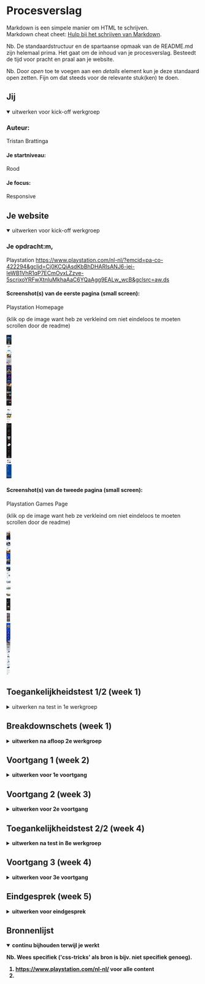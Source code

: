 # Procesverslag
Markdown is een simpele manier om HTML te schrijven.  
Markdown cheat cheet: [Hulp bij het schrijven van Markdown](https://github.com/adam-p/markdown-here/wiki/Markdown-Cheatsheet).

Nb. De standaardstructuur en de spartaanse opmaak van de README.md zijn helemaal prima. Het gaat om de inhoud van je procesverslag. Besteedt de tijd voor pracht en praal aan je website.

Nb. Door *open* toe te voegen aan een *details* element kun je deze standaard open zetten. Fijn om dat steeds voor de relevante stuk(ken) te doen.





## Jij

<details open>
  <summary>uitwerken voor kick-off werkgroep</summary>

  ### Auteur:
  Tristan Brattinga

  #### Je startniveau:
  Rood

  #### Je focus:
  Responsive
 
</details>





## Je website

<details open>
  <summary>uitwerken voor kick-off werkgroep</summary>

  ### Je opdracht:m,
  Playstation
  https://www.playstation.com/nl-nl/?emcid=pa-co-422294&gclid=Cj0KCQiAsdKbBhDHARIsANJ6-jei-leWB1VhR1qP7ECmOvxLZzve-5scrixoYRFwXtnluMkhaAaC6YQaAgg9EALw_wcB&gclsrc=aw.ds
  
  
  
  #### Screenshot(s) van de eerste pagina (small screen): 
  Playstation Homepage  
  
  (klik op de image want heb ze verkleind om niet eindeloos te moeten scrollen door de readme)
  
  <img src="readme-images/playstation-pagina1.jpeg" height="375px" alt="Playstation Homepage screenshot (small screen)">

  #### Screenshot(s) van de tweede pagina (small screen):
  Playstation Games Page  
  
  (klik op de image want heb ze verkleind om niet eindeloos te moeten scrollen door de readme)
  
  <img src="readme-images/playstation-pagina2.jpeg" height="375px" alt="Playstation games page screenshot (small screen)">
 
</details>



## Toegankelijkheidstest 1/2 (week 1)

<details>
  <summary>uitwerken na test in 1e werkgroep</summary>

  ### Bevindingen
  Lijst met je bevindingen die in de test naar voren kwamen:
  - Sommige beperkingen zijn niet zo erg op het web, maar sommige zijn bijna niet mee te werken.
  - Tabben door de website gaat heel gemakkelijk en duidelijk.
  - Heading levels zijn niet helemaal correct.
  - Focus state is bij sommige elementen goed te zien en bij sommige elementen niet. Bijv. in de footer is de focus state helemaal niet te zien.
  - Er zijn weinig animaties op de website waardoor het voor de meerderheid van de gebruikers fijn te gebruiken.
  
  #### Screenreader
  Hier korte omschrijving (met indien nodig afbeeldingen)
  
  <strong>De screenreader werkt niet heel optimaal op de Playstation website. Het is niet duidelijk waar de Narrator zich bevindt en wat het precies aan het oplezen     is. De Narrator blijft maar doorgaan zonder enig idee wat er wordt verteld. Sommige sections op de website gaat de narrator wel goed af op volgorde en sommige         sections pakt het niet. Ook worden er geen heading levels aangegeven door de Narrator.<strong>
  
  <img src="readme-images/screenreader.png" width="375px" alt="headings niet getoond">
  
  
  Hier een omschrijving van hoe het opgelost kan worden (met indien nodig afbeeldingen)
  
  - Een betere structuur opzetten in de HTML met betere labels en headings. 
  - Onderdelen waar een carrousel is om content uit te lichten gaan helemaal niet goed met de Narrator. Ik     zou niet zo goed weten hoe dit opgelost zou kunnen           worden.
  - Duidelijkere verdeling geven in de sections om te zorgen dat dit logischer wordt opgelezen. Zo komt er meer structuur in de website.

  #### Muis en Toetsenbord 
  Hier korte omschrijving (met indien nodig afbeeldingen)
  
  Alles is goed te navigeren met het toetsenbord. De focus state is duidelijk te zien bij de meeste interactieve elementen. De elementen worden ook in een logische       volgorde geselecteerd. De dropdown menu's zijn ook makkelijk te bereiken via tabben. Alleen op mobile screen size is het niet mogelijk in het menu te komen d.m.v.     tabben. Ook met de muis zijn de hover states goed en duidelijk te zien. Ook de active state komt goed over. Alleen in de footer is het niet mogelijk om te zien wat     je selecteert met het toetsenbord. Ook met de muis is dit niet duidelijk.
  
  <img src="readme-images/hover1.png" width="375px" alt="hover image">
  <img src="readme-images/focus1.png" width="375px" alt="focus image">
  
  
  Hier een omschrijving van hoe het opgelost kan worden (met indien nodig afbeeldingen)
  
  - In de footer moet er een duidelijkere focus, hover en active state worden aangegeven. Dit kan door een border of een andere text color.
  - Op mobile screen size is het menu niet te bedienen met tabben. Je kan wel zien dat er achter het menu door de website wordt getabt. Dus het hamburger menu wordt       over de body heen gelegd. Dit zou op een andere manier moeten om te zorgen dat hier doorheen getabt kan worden. 
  
  <img src="readme-images/dummy-plaatje.jpg" width="375px" alt="bummer">

  #### Motoriek (shocks, elastiekjes)
  Hier korte omschrijving (met indien nodig afbeeldingen)
  
  De elastiekjes waren niet echt een acurate beperking. Het is nog steeds heel goed mogelijk om door de website te navigeren. Alleen met het gebruiken van de muis moet 
  je je ringvinger gebruiken om de rechterknop in te drukken. Verder was tabben en scrollen heel goed mogelijk.
  
  De shockmachine viel bijna niet mee te werken. Je motoriek wordt zodanig aangepast dat bediening met de muis bijna onmogelijk is. Tabben door de website kan ook maar   gaat soms sneller dan je wilt. Typen gaat ook heel moeilijk omdat er vaak verkeerde toetsen worden ingedrukt.
  
  <img src="readme-images/dummy-plaatje.jpg" width="375px" alt="bummer">
  
  Hier een omschrijving van hoe het opgelost kan worden (met indien nodig afbeeldingen)
  
  - De elastiekjes beperking kan niet echt opgelost worden, want er valt al omheen te werken. Deze beperking is amper te merken en je zou hier via het web denk ik niet     echt hulpmiddelen of verbeteringen voor kunnen bedenken.
  - Voor de shockmachine is het ook heel moeilijk om oplossingen te bedenken. Het enige wat de meeste obstakels zou kunnen verhelpen is het gebruik van spraak om door     de website te navigeren en te typen. Verder zou een mindergevoelige scrollbar of wieltje op de muis het makkelijk maken om door de website te navigeren.
  
  <img src="readme-images/dummy-plaatje.jpg" width="375px" alt="bummer">

  #### Visueel (brillen, contrast, kleurenblind, dark/light). 
  Hier korte omschrijving (met indien nodig afbeeldingen)
  
  De visuele beperkingen waren heel verschillend. Bij de ene bril merkte je heel weinig beperking in het bezoeken van de website en bij sommige juist weer wel heel       erg. Op de Playstation website was er niet heel veel problemen om de website te bezoeken met kleurenblindheid. Alleen sommige plaatjes kwamen niet goed naar voren.
  
  <img src="readme-images/dummy-plaatje.jpg" width="375px" alt="bummer">
  
  Hier een omschrijving van hoe het opgelost kan worden (met indien nodig afbeeldingen)
  
  - Er zou een toggle button gemaakt kunnen worden op de website om verschillende kleurenblindheden te bedienen zodat de website normaal kan worden bekeken.
  
  <img src="readme-images/dummy-plaatje.jpg" width="375px" alt="bummer">
  
</details>



## Breakdownschets (week 1)

<details>
  <summary>uitwerken na afloop 2e werkgroep</summary>

  ### de hele pagina: 
  <img src="readme-images/breakdownschets.jpg" width="375px" alt="breakdown van de hele pagina">

  ### dynamisch deel (bijv menu): 
  <img src="readme-images/dynamischdeel.jpg" width="375px" alt="breakdown van een dynamisch deel">
  
</details>





## Voortgang 1 (week 2)

<details>
  <summary>uitwerken voor 1e voortgang</summary>

  ### Stand van zaken
  hier dit ging goed & dit was lastig (neem ook screenshots op van delen van je website en code)


  ### Agenda voor meeting
  samen met je groepje opstellen

  | student 1      | student 2          | student 3    | student 4        |
  | ---            | ---                | ---          | ---              |
  | dit bespreken  | en dit             | en ik dit    | en dan ik dat    |
  | en dat ook nog | dit als er tijd is | nog een punt | dit wil ik zeker |
  | ...            | ...                | ...          | ...              |


  ### Verslag van meeting
  hier na afloop snel de uitkomsten van de meeting vastleggen

  - punt 1
  - punt 2
  - nog een punt
  - ...

</details>





## Voortgang 2 (week 3)

<details>
  <summary>uitwerken voor 2e voortgang</summary>

  ### Stand van zaken
  hier dit ging goed & dit was lastig (neem ook screenshots op van delen van je website en code)


  ### Agenda voor meeting
  samen met je groepje opstellen

  | student 1      | student 2          | student 3    | student 4        |
  | ---            | ---                | ---          | ---              |
  | dit bespreken  | en dit             | en ik dit    | en dan ik dat    |
  | en dat ook nog | dit als er tijd is | nog een punt | dit wil ik zeker |
  | ...            | ...                | ...          | ...              |


  ### Verslag van meeting
  hier na afloop snel de uitkomsten van de meeting vastleggen

  - punt 1
  - punt 2
  - nog een punt
- ...

</details>





## Toegankelijkheidstest 2/2 (week 4)

<details>
  <summary>uitwerken na test in 8e werkgroep</summary>

  ### Bevindingen
  Lijst met je bevindingen die in de test naar voren kwamen (geef ook aan wat er verbeterd is):

  #### Screenreader
  Hier korte omschrijving (met indien nodig afbeeldingen)
  
  Hier een omschrijving van hoe het opgelost kan worden (met indien nodig afbeeldingen)


  #### Muis en Toetsenbord 
  Hier korte omschrijving (met indien nodig afbeeldingen)

  Hier een omschrijving van hoe het opgelost kan worden (met indien nodig afbeeldingen)


  #### Motoriek (shocks, elastiekjes)
  - swipen lukt
  - zoomen lukt
  - typen gaat moeilijker
  - tabben gaat heel makkelijk door de site

  Hier een omschrijving van hoe het opgelost kan worden (met indien nodig afbeeldingen)


  #### Visueel (brillen, contrast, kleurenblind, dark/light). 
  - p tekst is een beetje klein en moeilijk te lezen met de peripheral field loss bril
  - Bij de Hemifield Loss bril is er eigenlijk geen beperking
  - Bij de blur bril is tekst helemaal niet leesbaar, grotere plaatjes zijn wel zichtbaar maar ook met een kleine vervaging
  - Bij central field loss verlies je alles in het midden van het scherm maar de rest eromheen is wel te zien, hier kan dan bijvoorbeeld meer focus op worden gelegd.

  Hier een omschrijving van hoe het opgelost kan worden (met indien nodig afbeeldingen)

</details>





## Voortgang 3 (week 4)

<details>
  <summary>uitwerken voor 3e voortgang</summary>

  ### Stand van zaken
  hier dit ging goed & dit was lastig (neem ook screenshots op van delen van je website en code)


  ### Agenda voor meeting
  samen met je groepje opstellen

  | student 1      | student 2          | student 3    | student 4        |
  | ---            | ---                | ---          | ---              |
  | dit bespreken  | en dit             | en ik dit    | en dan ik dat    |
  | en dat ook nog | dit als er tijd is | nog een punt | dit wil ik zeker |
  | ...            | ...                | ...          | ...              |


  ### Verslag van meeting
  hier na afloop snel de uitkomsten van de meeting vastleggen

  - punt 1
  - punt 2
  - nog een punt
  - ...

</details>





## Eindgesprek (week 5)

<details>
  <summary>uitwerken voor eindgesprek</summary>

  ### Je uitkomst - karakteristiek screenshots:
  <img src="readme-images/dummy-plaatje.jpg" width="375px" alt="uitomst opdracht 1">


  ### Dit ging goed/Heb ik geleerd: 
  Alles ging wel goed en veel nieuwe dingen geleerd over CSS die ik normaal niet zo snel zou uitvogelen. Jammer dat ik het alleen niet af heb :(

  <img src="readme-images/dummy-plaatje.jpg" width="375px" alt="top">


  ### Dit was lastig/Is niet gelukt:
  Door tijdsgebrek heb ik het helaas niet af kunnen krijgen. 

  <img src="readme-images/dummy-plaatje.jpg" width="375px" alt="bummer">
</details>





## Bronnenlijst

<details open>
  <summary>continu bijhouden terwijl je werkt</summary>

  Nb. Wees specifiek ('css-tricks' als bron is bijv. niet specifiek genoeg).

  1. https://www.playstation.com/nl-nl/ voor alle content 
  2. 

</details>

